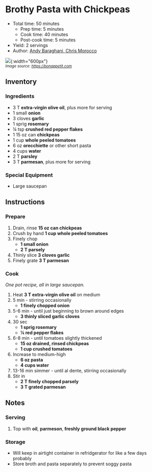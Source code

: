 # Brothy Pasta with Chickpeas

- Total time: 50 minutes
    - Prep time: 5 minutes
    - Cook time: 40 minutes
    - Post-cook time: 5 minutes
- Yield: 2 servings
- Author: [Andy Baraghani, Chris Morocco](https://www.bonappetit.com/recipe/brothy-pasta-with-chickpeas)

![](./hero.png){:width="600px"}
<br />
_<sup>Image source: <https://bonappetit.com></sup>_

## Inventory

### Ingredients

- 3 T **extra-virgin olive oil**, plus more for serving
- 1 small **onion**
- 3 cloves **garlic**
- 1 sprig **rosemary**
- ¼ tsp **crushed red pepper flakes**
- 1 15 oz can **chickpeas**
- 1 cup **whole peeled tomatoes**
- 6 oz **orecchiette** or other short pasta
- 4 cups **water**
- 2 T **parsley**
- 3 T **parmesan**, plus more for serving

### Special Equipment

- Large saucepan

## Instructions

### Prepare

1. Drain, rinse **15 oz can chickpeas**
1. Crush by hand **1 cup whole peeled tomatoes**
1. Finely chop
    - **1 small onion**
    - **2 T parsely**
1. Thinly slice **3 cloves garlic**
1. Finely grate **3 T parmesan**

### Cook

_One pot recipe, all in large saucepan._

1. Heat **3 T extra-virgin olive oil** on medium
1. 5 min - stirring occasionally
    - **1 finely chopped onion**
1. 5-6 min - until just beginning to brown around edges
    - **3 thinly sliced garlic cloves**
1. 30 sec
    - **1 sprig rosemary**
    - **¼ red pepper flakes**
1. 6-8 min - until tomatoes slightly thickened
    - **15 oz drained, rinsed chickpeas**
    - **1 cup crushed tomatoes**
1. Increase to medium-high
    - **6 oz pasta**
    - **4 cups water**
1. 13-16 min simmer - until al dente, stirring occasionally
1. Stir in
    - **2 T finely chopped parsely**
    - **3 T grated parmesan**

## Notes

### Serving

1. Top with **oil**, **parmeson**, **freshly ground black pepper**

### Storage

- Will keep in airtight container in refridgerator for like a few days probably
- Store broth and pasta separately to prevent soggy pasta
